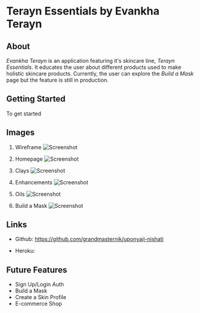 # Terayn Essentials by Evankha Terayn

## About
*Evankha Terayn* is an application featuring it's skincare line, *Terayn Essentials*. It educates the user about different products used to make holistic skincare products.  Currently, the user can explore the *Build a Mask* page but the feature is still in production.

## Getting Started
To get started
## Images
1. Wireframe
![Screenshot]()

2. Homepage
![Screenshot]()

3. Clays
![Screenshot]()

4. Enhancements
![Screenshot]()

5. Oils
![Screenshot]()

6. Build a Mask
![Screenshot]()

## Links
* Github: https://github.com/grandmasternik/uponyaji-nishati

* Heroku: 

## Future Features
* Sign Up/Login Auth
* Build a Mask
* Create a Skin Profile
* E-commerce Shop  